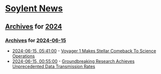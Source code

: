 # [Soylent News](../../../README.md)

## [Archives](../../index.md) for [2024](../index.md)

### [Archives](../../index.md) for [2024-06-15](index.md)

* [2024-06-15, 05:41:00](https://soylentnews.org/article.pl?sid=24/06/14/1935209&from=rss) - [Voyager 1 Makes Stellar Comeback To Science Operations](https://soylentnews.org/article.pl?sid=24/06/14/1935209&from=rss)
* [2024-06-15, 00:55:00](https://soylentnews.org/article.pl?sid=24/06/14/0221211&from=rss) - [Groundbreaking Research Achieves Unprecedented Data Transmission Rates](https://soylentnews.org/article.pl?sid=24/06/14/0221211&from=rss)
